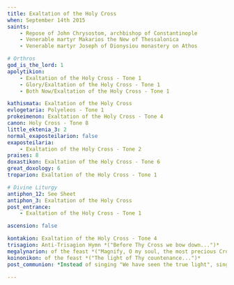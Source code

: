 ```yaml
---
title: Exaltation of the Holy Cross
when: September 14th 2015
saints:
    - Repose of John Chrysostom, archbishop of Constantinople
    - Venerable martyr Makarios the New of Thessalonica
    - Venerable martyr Joseph of Dionysiou monastery on Athos

# Orthros
god_is_the_lord: 1
apolytikion:
    - Exaltation of the Holy Cross - Tone 1
    - Glory/Exaltation of the Holy Cross - Tone 1
    - Both Now/Exaltation of the Holy Cross - Tone 1

kathismata: Exaltation of the Holy Cross
evlogetaria: Polyeleos - Tone 1
prokeimenon: Exaltation of the Holy Cross - Tone 4
canon: Holy Cross - Tone 8
little_ektenia_3: 2
normal_exaposteilarion: false
exaposteilaria:
    - Exaltation of the Holy Cross - Tone 2
praises: 8
doxastikon: Exaltation of the Holy Cross - Tone 6
great_doxology: 6
troparion: Exaltation of the Holy Cross - Tone 1

# Divine Liturgy
antiphon_12: See Sheet
antiphon_3: Exaltation of the Holy Cross
post_entrance:
    - Exaltation of the Holy Cross - Tone 1

ascension: false

kontakion: Exaltation of the Holy Cross - Tone 4
trisagion: Anti-Trisagion Hymn *("Before Thy Cross we bow down...")*
megalynarion: of the feast *("Magnify, O my soul, the most precious Cross...")*
koinonikon: of the feast *("The light of Thy countenance...")*
post_communion: *Instead of singing "We have seen the true light", sing the Apolytikion of the Holy Cross.*

---
```


